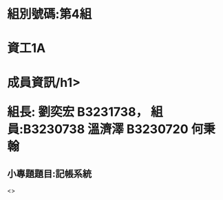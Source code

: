 <h1>組別號碼:第4組</h1>
<h1>資工1A</h1>
<h1>成員資訊/h1>
<p>組長: 劉奕宏 B3231738， 組員:B3230738 溫濟澤 B3230720 何秉翰</p>
<h2>小專題題目:記帳系統</h2>
<>

